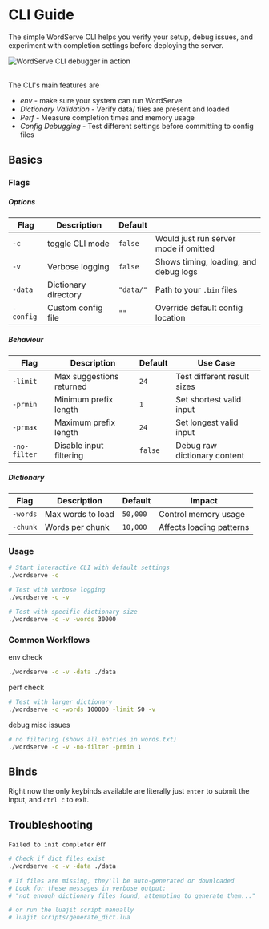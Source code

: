 # CLI Guide

The simple WordServe CLI helps you verify your setup, debug issues, and experiment with completion settings before deploying the server.

<img src="https://files.catbox.moe/acyd8z.gif" alt="WordServe CLI debugger in action">

<br />
<br />

The CLI's main features are

- *env* - make sure your system can run WordServe
- *Dictionary Validation* - Verify data/ files are present and loaded
- *Perf* - Measure completion times and memory usage
- *Config Debugging* - Test different settings before committing to config files

## Basics

### Flags

##### Options

| Flag | Description | Default |  |
|------|-------------|---------|-------|
| `-c` | toggle CLI mode | `false` | Would just run server mode if omitted |
| `-v` | Verbose logging | `false` | Shows timing, loading, and debug logs |
| `-data` | Dictionary directory | `"data/"` | Path to your `.bin` files |
| `-config` | Custom config file | `""` | Override default config location |

##### Behaviour

| Flag | Description | Default | Use Case |
|------|-------------|---------|----------|
| `-limit` | Max suggestions returned | `24` | Test different result sizes |
| `-prmin` | Minimum prefix length | `1` | Set shortest valid input |
| `-prmax` | Maximum prefix length | `24` | Set longest valid input |
| `-no-filter` | Disable input filtering | `false` | Debug raw dictionary content |

##### Dictionary

| Flag | Description | Default | Impact |
|------|-------------|---------|--------|
| `-words` | Max words to load | `50,000` | Control memory usage |
| `-chunk` | Words per chunk | `10,000` | Affects loading patterns |

### Usage

```bash
# Start interactive CLI with default settings
./wordserve -c

# Test with verbose logging
./wordserve -c -v

# Test with specific dictionary size
./wordserve -c -v -words 30000
```

### Common Workflows

env check

```bash
./wordserve -c -v -data ./data
```

perf check

```bash
# Test with larger dictionary
./wordserve -c -words 100000 -limit 50 -v
```

debug misc issues

```bash
# no filtering (shows all entries in words.txt)
./wordserve -c -v -no-filter -prmin 1
```

## Binds

Right now the only keybinds available are literally just `enter` to submit the input, and `ctrl c` to exit.

## Troubleshooting

`Failed to init completer` err

```bash
# Check if dict files exist
./wordserve -c -v -data ./data

# If files are missing, they'll be auto-generated or downloaded
# Look for these messages in verbose output:
# "not enough dictionary files found, attempting to generate them..."

# or run the luajit script manually
# luajit scripts/generate_dict.lua
```
